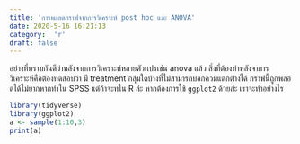 ```yaml
---
title: 'การพลอตกราฟจากการวิเคราะห์ post hoc และ ANOVA'
date: 2020-5-16 16:21:13
category:  'r'
draft: false
---
```



อย่างที่ทราบกันดีว่าหลังจากการวิเคราะห์หลายตัวเเปรเช่น anova แล้ว สิ่งที่ต้องทำหลังจาการวิเคราะห์คือต้องทดสอบว่า มี treatment กลุ่มใดบ้างที่ไม่สามารถบอกควมแตกต่างได้ กราฟนี้ถูกพลอตได้ไม่ยากหากทำใน SPSS แต่ถ้าจะทใน R ล่ะ หากต้องการใช้ ```ggplot2``` ด้วยล่ะ เราจะทำอย่างไร

```r
library(tidyverse)
library(ggplot2)
a <- sample(1:10,3)
print(a)
```
